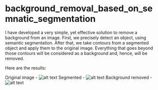 # background_removal_based_on_semnatic_segmentation

I have developed a very simple, yet effective solution to remove a background from an image. First, we precisely detect an object, using semantic segmentation. After that, we take contours from a segmented object and apply them to the original image. Everything that goes beyond those contours will be considered as a background and, hence, will be removed.

Here are the results:

Original image - ![alt text](https://ibb.co/vw7kfZy)
Segmented - ![alt text](https://ibb.co/tmh6PfL)
Background removed - ![alt text](https://ibb.co/vQfxvH4)
